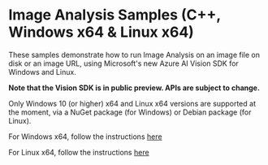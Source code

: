 # Image Analysis Samples (C++, Windows x64 & Linux x64)

These samples demonstrate how to run Image Analysis on an image file on disk or an image URL, using Microsoft's new Azure AI Vision SDK for Windows and Linux.

**Note that the Vision SDK is in public preview. APIs are subject to change.**

Only Windows 10 (or higher) x64 and Linux x64 versions are supported at the moment, via a NuGet package (for Windows) or Debian package (for Linux).

For Windows x64, follow the instructions [here](README-Windows.md)

For Linux x64, follow the instructions [here](README-Linux.md)
